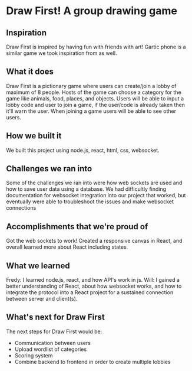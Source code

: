 # Draw First!  A group drawing game

## Inspiration
Draw First is inspired by having fun with friends with art!
Gartic phone is a similar game we took inspiration from as well.

## What it does
Draw First is a pictionary game where users can create/join a lobby of maximum of 8 people. Hosts of the game can choose a category for the game like animals, food, places, and objects. Users will be able to input a lobby code and user to join a game, if the user/code is already taken then it'll warn the user. When joining a game users will be able to see other users. 

## How we built it
We built this project using node.js, react, html, css, websocket.

## Challenges we ran into
Some of the challenges we ran into were how web sockets are used and how to save user data using a database. We had difficultly finding documentation for websocket integration into our project that worked, but eventually were able to troubleshoot the issues and make websocket connections

## Accomplishments that we're proud of
Got the web sockets to work!
Created a responsive canvas in React, and overall learned more about React including states.

## What we learned
Fredy: I learned node.js, react, and how API's work in js.
Will: I gained a better understanding of React,  about how websocket works, and how to integrate the protocol into a React project for a sustained connection between server and client(s).

## What's next for Draw First
The next steps for Draw First would be:
- Communication between users
- Upload wordlist of categories
- Scoring system
- Combine backend to frontend in order to create multiple lobbies 
